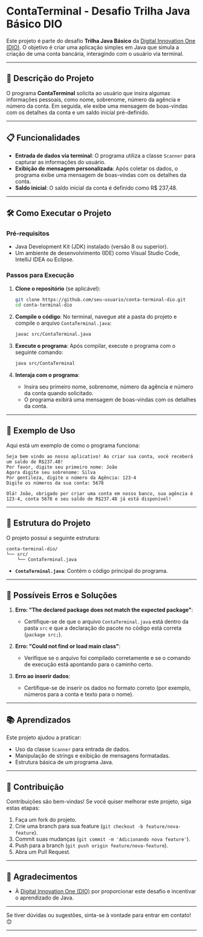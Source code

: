 # ContaTerminal - Desafio Trilha Java Básico DIO

Este projeto é parte do desafio **Trilha Java Básico** da [Digital Innovation One (DIO)](https://www.dio.me/). O objetivo é criar uma aplicação simples em Java que simula a criação de uma conta bancária, interagindo com o usuário via terminal.

---

## 🚀 Descrição do Projeto

O programa **ContaTerminal** solicita ao usuário que insira algumas informações pessoais, como nome, sobrenome, número da agência e número da conta. Em seguida, ele exibe uma mensagem de boas-vindas com os detalhes da conta e um saldo inicial pré-definido.

---

## 📋 Funcionalidades

- **Entrada de dados via terminal**: O programa utiliza a classe `Scanner` para capturar as informações do usuário.
- **Exibição de mensagem personalizada**: Após coletar os dados, o programa exibe uma mensagem de boas-vindas com os detalhes da conta.
- **Saldo inicial**: O saldo inicial da conta é definido como R$ 237,48.

---

## 🛠️ Como Executar o Projeto

### Pré-requisitos
- Java Development Kit (JDK) instalado (versão 8 ou superior).
- Um ambiente de desenvolvimento (IDE) como Visual Studio Code, IntelliJ IDEA ou Eclipse.

### Passos para Execução

1. **Clone o repositório** (se aplicável):
   ```bash
   git clone https://github.com/seu-usuario/conta-terminal-dio.git
   cd conta-terminal-dio
   ```

2. **Compile o código**:
   No terminal, navegue até a pasta do projeto e compile o arquivo `ContaTerminal.java`:
   ```bash
   javac src/ContaTerminal.java
   ```

3. **Execute o programa**:
   Após compilar, execute o programa com o seguinte comando:
   ```bash
   java src/ContaTerminal
   ```

4. **Interaja com o programa**:
   - Insira seu primeiro nome, sobrenome, número da agência e número da conta quando solicitado.
   - O programa exibirá uma mensagem de boas-vindas com os detalhes da conta.

---

## 📝 Exemplo de Uso

Aqui está um exemplo de como o programa funciona:

```
Seja bem vindo ao nosso aplicativo! Ao criar sua conta, você receberá um saldo de R$237.48!
Por favor, digite seu primeiro nome: João
Agora digite seu sobrenome: Silva
Por gentileza, digite o número da Agência: 123-4
Digite os números da sua conta: 5678

Olá! João, obrigado por criar uma conta em nosso banco, sua agência é 123-4, conta 5678 e seu saldo de R$237.48 já está disponível!
```

---

## 🧩 Estrutura do Projeto

O projeto possui a seguinte estrutura:

```
conta-terminal-dio/
└── src/
    └── ContaTerminal.java
```

- **`ContaTerminal.java`**: Contém o código principal do programa.

---

## 🛑 Possíveis Erros e Soluções

1. **Erro: "The declared package does not match the expected package"**:
   - Certifique-se de que o arquivo `ContaTerminal.java` está dentro da pasta `src` e que a declaração do pacote no código está correta (`package src;`).

2. **Erro: "Could not find or load main class"**:
   - Verifique se o arquivo foi compilado corretamente e se o comando de execução está apontando para o caminho certo.

3. **Erro ao inserir dados**:
   - Certifique-se de inserir os dados no formato correto (por exemplo, números para a conta e texto para o nome).

---

## 📚 Aprendizados

Este projeto ajudou a praticar:
- Uso da classe `Scanner` para entrada de dados.
- Manipulação de strings e exibição de mensagens formatadas.
- Estrutura básica de um programa Java.

---

## 🤝 Contribuição

Contribuições são bem-vindas! Se você quiser melhorar este projeto, siga estas etapas:

1. Faça um fork do projeto.
2. Crie uma branch para sua feature (`git checkout -b feature/nova-feature`).
3. Commit suas mudanças (`git commit -m 'Adicionando nova feature'`).
4. Push para a branch (`git push origin feature/nova-feature`).
5. Abra um Pull Request.

---

## 🙏 Agradecimentos

- À [Digital Innovation One (DIO)](https://www.dio.me/) por proporcionar este desafio e incentivar o aprendizado de Java.

---

Se tiver dúvidas ou sugestões, sinta-se à vontade para entrar em contato! 😊

---